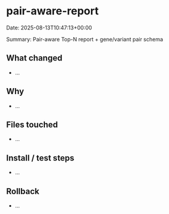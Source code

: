 # pair-aware-report
Date: 2025-08-13T10:47:13+00:00

Summary: Pair-aware Top-N report + gene/variant pair schema

## What changed
- …

## Why
- …

## Files touched
- …

## Install / test steps
- …

## Rollback
- …
